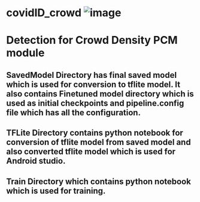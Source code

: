 # covidID_crowd  ![image](https://user-images.githubusercontent.com/11790686/84209024-e9432080-aa69-11ea-966d-fd39f88394f8.png)

# Detection for Crowd Density PCM module

## SavedModel Directory has final saved model which is used for conversion to tflite model. It also contains Finetuned model directory which is used as initial checkpoints and pipeline.config file which has all the configuration.

## TFLite Directory contains python notebook for conversion of tflite model from saved model and also converted tflite model which is used for Android studio.

## Train Directory which contains python notebook which is used for training.

